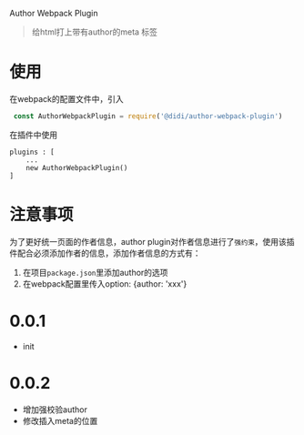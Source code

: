 Author Webpack Plugin
> 给html打上带有author的meta 标签

# 使用
在webpack的配置文件中，引入
```javascript
 const AuthorWebpackPlugin = require('@didi/author-webpack-plugin')
```
在插件中使用

```javascirpt
plugins : [
    ...
    new AuthorWebpackPlugin()
]
```

# 注意事项
为了更好统一页面的作者信息，author plugin对作者信息进行了`强约束`，使用该插件配合必须添加作者的信息，添加作者信息的方式有：
1. 在项目`package.json`里添加author的选项
2. 在webpack配置里传入option: {author: 'xxx'}

# 0.0.1

+ init

# 0.0.2

+ 增加强校验author
+ 修改插入meta的位置